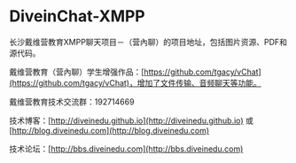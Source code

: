 # DiveinChat-XMPP
长沙戴维营教育XMPP聊天项目－（营內聊）的项目地址，包括图片资源、PDF和源代码。

戴维营教育（营內聊）学生增强作品：[https://github.com/tgacy/vChat](https://github.com/tgacy/vChat)，增加了文件传输、音频聊天等功能。

戴维营教育技术交流群：192714669

技术博客：[http://diveinedu.github.io](http://diveinedu.github.io) 或 [http://blog.diveinedu.com](http://blog.diveinedu.com)

技术论坛：[http://bbs.diveinedu.com](http://bbs.diveinedu.com)
